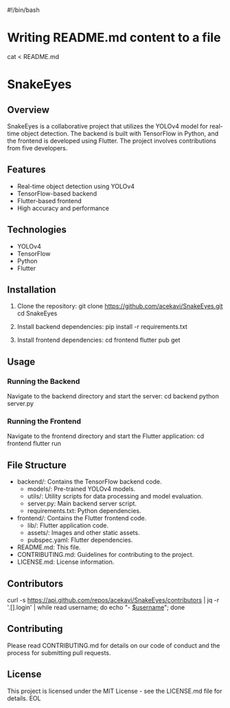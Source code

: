 #!/bin/bash

# Writing README.md content to a file

cat <<EOL > README.md
# SnakeEyes

## Overview
SnakeEyes is a collaborative project that utilizes the YOLOv4 model for real-time object detection. The backend is built with TensorFlow in Python, and the frontend is developed using Flutter. The project involves contributions from five developers.

## Features
- Real-time object detection using YOLOv4
- TensorFlow-based backend
- Flutter-based frontend
- High accuracy and performance

## Technologies
- YOLOv4
- TensorFlow
- Python
- Flutter

## Installation
1. Clone the repository:
   git clone https://github.com/acekavi/SnakeEyes.git
   cd SnakeEyes

2. Install backend dependencies:
   pip install -r requirements.txt

3. Install frontend dependencies:
   cd frontend
   flutter pub get

## Usage
### Running the Backend
Navigate to the backend directory and start the server:
   cd backend
   python server.py

### Running the Frontend
Navigate to the frontend directory and start the Flutter application:
   cd frontend
   flutter run

## File Structure
- backend/: Contains the TensorFlow backend code.
  - models/: Pre-trained YOLOv4 models.
  - utils/: Utility scripts for data processing and model evaluation.
  - server.py: Main backend server script.
  - requirements.txt: Python dependencies.
- frontend/: Contains the Flutter frontend code.
  - lib/: Flutter application code.
  - assets/: Images and other static assets.
  - pubspec.yaml: Flutter dependencies.
- README.md: This file.
- CONTRIBUTING.md: Guidelines for contributing to the project.
- LICENSE.md: License information.

## Contributors
curl -s https://api.github.com/repos/acekavi/SnakeEyes/contributors | jq -r '.[].login' | while read username; do echo "- [\$username](https://github.com/\$username)"; done

## Contributing
Please read CONTRIBUTING.md for details on our code of conduct and the process for submitting pull requests.

## License
This project is licensed under the MIT License - see the LICENSE.md file for details.
EOL
